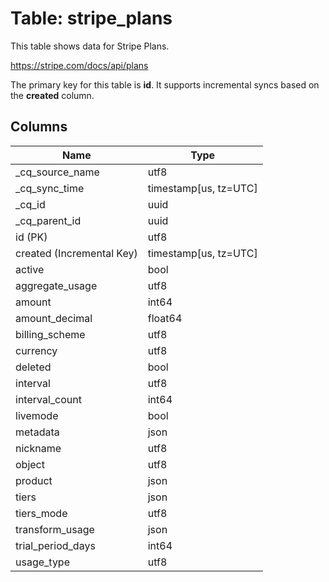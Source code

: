# Table: stripe_plans

This table shows data for Stripe Plans.

https://stripe.com/docs/api/plans

The primary key for this table is **id**.
It supports incremental syncs based on the **created** column.

## Columns

| Name          | Type          |
| ------------- | ------------- |
|_cq_source_name|utf8|
|_cq_sync_time|timestamp[us, tz=UTC]|
|_cq_id|uuid|
|_cq_parent_id|uuid|
|id (PK)|utf8|
|created (Incremental Key)|timestamp[us, tz=UTC]|
|active|bool|
|aggregate_usage|utf8|
|amount|int64|
|amount_decimal|float64|
|billing_scheme|utf8|
|currency|utf8|
|deleted|bool|
|interval|utf8|
|interval_count|int64|
|livemode|bool|
|metadata|json|
|nickname|utf8|
|object|utf8|
|product|json|
|tiers|json|
|tiers_mode|utf8|
|transform_usage|json|
|trial_period_days|int64|
|usage_type|utf8|